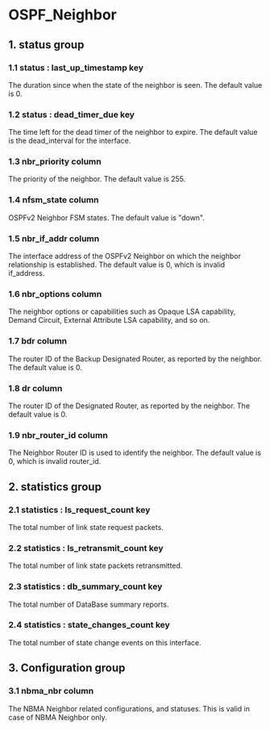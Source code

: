 # OSPF_Neighbor

## 1. status group

### 1.1 status : last_up_timestamp key

The duration since when the state of the neighbor is seen. The default value is
0.

### 1.2 status : dead_timer_due key

The time left for the dead timer of the neighbor to expire. The default value is
the dead_interval for the interface.

### 1.3 nbr_priority column

The priority of the neighbor. The default value is 255.

### 1.4 nfsm_state column

OSPFv2 Neighbor FSM states. The default value is "down".

### 1.5 nbr_if_addr column

The interface address of the OSPFv2 Neighbor on which the neighbor relationship
is established. The default value is 0, which is invalid if_address.

### 1.6 nbr_options column

The neighbor options or capabilities such as Opaque LSA capability, Demand
Circuit, External Attribute LSA capability, and so on.

### 1.7 bdr column

The router ID of the Backup Designated Router, as reported by the neighbor. The
default value is 0.

### 1.8 dr column

The router ID of the Designated Router, as reported by the neighbor. The default
value is 0.

### 1.9 nbr_router_id column

The Neighbor Router ID is used to identify the neighbor. The default value is 0,
which is invalid router_id.

## 2. statistics group

### 2.1 statistics : ls_request_count key

The total number of link state request packets.

### 2.2 statistics : ls_retransmit_count key

The total number of link state packets retransmitted.

### 2.3 statistics : db_summary_count key

The total number of DataBase summary reports.

### 2.4 statistics : state_changes_count key

The total number of state change events on this interface.

## 3. Configuration group

### 3.1 nbma_nbr column

The NBMA Neighbor related configurations, and statuses. This is valid in case of
NBMA Neighbor only.


